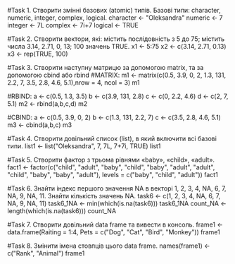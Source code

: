 #Task 1. Створити змінні базових (atomic) типів. Базові типи: character, numeric, integer, complex, logical.
character <- "Oleksandra"
numeric <- 7
integer <- 7L
complex <- 7i+7
logical <- TRUE

#Task 2. Створити вектори, які: містить послідовність з 5 до 75; містить числа 3.14, 2.71, 0, 13; 100 значень TRUE.
x1 <- 5:75
x2 <- c(3.14, 2.71, 0.13)
x3 <- rep(TRUE, 100)

#Task 3. Створити наступну матрицю за допомогою matrix, та за допомогою cbind або rbind
#MATRIX:
m1 <- matrix(c(0.5, 3.9, 0, 2, 1.3, 131, 2.2, 7, 3.5, 2.8, 4.6, 5.1),nrow = 4, ncol = 3)
m1

#RBIND:
a <- c(0.5, 1.3, 3.5)
b <- c(3.9, 131, 2.8)
c <- c(0, 2.2, 4.6)
d <- c(2, 7, 5.1)
m2 <- rbind(a,b,c,d)
m2

#CBIND:
a <- c(0.5, 3.9, 0, 2)
b <- c(1.3, 131, 2.2, 7)
c <- c(3.5, 2.8, 4.6, 5.1)
m3 <- cbind(a,b,c)
m3

#Task 4. Створити довільний список (list), в який включити всі базові типи.
list1 <- list("Oleksandra", 7, 7L, 7+7i, TRUE)
list1

#Task 5. Створити фактор з трьома рівнями «baby», «child», «adult».
fact1 <- factor(c("child", "adult", "baby", "child", "baby", "adult", "adult", "child", "baby", "baby", "adult"), levels = c("baby", "child", "adult"))
fact1

#Task 6. Знайти індекс першого значення NA в векторі 1, 2, 3, 4, NA, 6, 7, NA, 9, NA, 11. Знайти кількість значень NA.
task6 <- c(1, 2, 3, 4, NA, 6, 7, NA, 9, NA, 11)
task6_1NA <- min(which(is.na(task6)))
task6_1NA
count_NA <- length(which(is.na(task6)))
count_NA

#Task 7. Створити довільний data frame та вивести в консоль.
frame1 <- data.frame(Raiting = 1:4, Pets = c("Dog", "Cat", "Bird", "Monkey"))
frame1

#Task 8. Змінити імена стовпців цього data frame.
names(frame1) <- c("Rank", "Animal")
frame1


